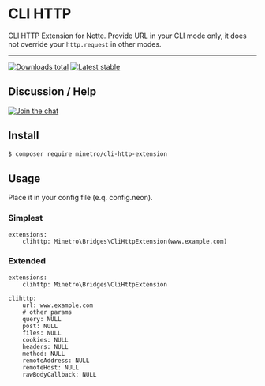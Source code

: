 # CLI HTTP

CLI HTTP Extension for Nette. Provide URL in your CLI mode only, it does not override your `http.request` in other modes.

-----

[![Downloads total](https://img.shields.io/packagist/dt/minetro/cli-http-extension.svg?style=flat-square)](https://packagist.org/packages/minetro/cli-http-extension)
[![Latest stable](https://img.shields.io/packagist/v/minetro/cli-http-extension.svg?style=flat-square)](https://packagist.org/packages/minetro/cli-http-extension)

## Discussion / Help

[![Join the chat](https://img.shields.io/gitter/room/minetro/nette.svg?style=flat-square)](https://gitter.im/minetro/nette?utm_source=badge&utm_medium=badge&utm_campaign=pr-badge&utm_content=badge)

## Install
```sh
$ composer require minetro/cli-http-extension
```

## Usage

Place it in your config file (e.q. config.neon).

### Simplest
```neon
extensions:
    clihttp: Minetro\Bridges\CliHttpExtension(www.example.com)
```

### Extended

```neon
extensions:
    clihttp: Minetro\Bridges\CliHttpExtension

clihttp:
    url: www.example.com
    # other params
    query: NULL
    post: NULL
    files: NULL
    cookies: NULL
    headers: NULL
    method: NULL
    remoteAddress: NULL
    remoteHost: NULL
    rawBodyCallback: NULL
```
